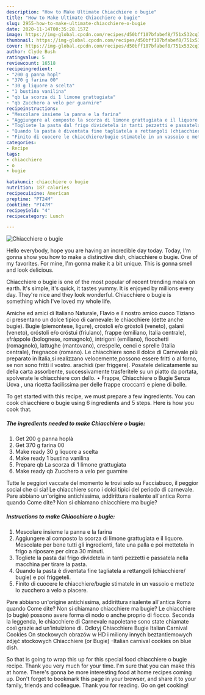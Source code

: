 ```yaml
---
description: "How to Make Ultimate Chiacchiere o bugie"
title: "How to Make Ultimate Chiacchiere o bugie"
slug: 2955-how-to-make-ultimate-chiacchiere-o-bugie
date: 2020-11-14T00:35:28.157Z
image: https://img-global.cpcdn.com/recipes/d50bff107bfabef8/751x532cq70/chiacchiere-o-bugie-recipe-main-photo.jpg
thumbnail: https://img-global.cpcdn.com/recipes/d50bff107bfabef8/751x532cq70/chiacchiere-o-bugie-recipe-main-photo.jpg
cover: https://img-global.cpcdn.com/recipes/d50bff107bfabef8/751x532cq70/chiacchiere-o-bugie-recipe-main-photo.jpg
author: Clyde Bush
ratingvalue: 5
reviewcount: 16518
recipeingredient:
- "200 g panna hopl"
- "370 g farina 00"
- "30 g liquore a scelta"
- "1 bustina vanilina"
- "qb La scorza di 1 limone grattugiata"
- "qb Zucchero a velo per guarnire"
recipeinstructions:
- "Mescolare insieme la panna e la farina"
- "Aggiungere al composto la scorza di limone grattugiata e il liquore. Mescolate per bene tutti gli ingredienti, fate una palla e poi mettetela in frigo a riposare per circa 30 minuti."
- "Togliete la pasta dal frigo dividetela in tanti pezzetti e passatela nella macchina per tirare la pasta."
- "Quando la pasta è diventata fine tagliatela a rettangoli (chiacchiere/ bugie) e poi friggeteli."
- "Finito di cuocere le chiacchiere/bugie stimatele in un vassoio e mettete lo zucchero a velo a piacere."
categories:
- Recipe
tags:
- chiacchiere
- o
- bugie

katakunci: chiacchiere o bugie 
nutrition: 187 calories
recipecuisine: American
preptime: "PT24M"
cooktime: "PT47M"
recipeyield: "4"
recipecategory: Lunch

---
```



![Chiacchiere o bugie](https://img-global.cpcdn.com/recipes/d50bff107bfabef8/751x532cq70/chiacchiere-o-bugie-recipe-main-photo.jpg)

Hello everybody, hope you are having an incredible day today. Today, I'm gonna show you how to make a distinctive dish, chiacchiere o bugie. One of my favorites. For mine, I'm gonna make it a bit unique. This is gonna smell and look delicious.

Chiacchiere o bugie is one of the most popular of recent trending meals on earth. It's simple, it's quick, it tastes yummy. It is enjoyed by millions every day. They're nice and they look wonderful. Chiacchiere o bugie is something which I've loved my whole life.

Amiche ed amici di Italiano Naturale, Flavio e il nostro amico cuoco Tiziano ci presentano un dolce tipico di carnevale: le chiacchiere (dette anche bugie). Bugìe (piemontese, ligure), cròstoli e/o gròstoli (veneto), galani (veneto), cróstoli e/o cróstui (friulano), frappe (emiliano, Italia centrale), sfràppole (bolognese, romagnolo), intrigoni (emiliano), fiocchetti (romagnolo), lattughe (mantovano), crespelle, cenci e sprelle (Italia centrale), fregnacce (romano). Le chiacchiere sono il dolce di Carnevale più preparato in Italia,si realizzano velocemente,possono essere fritti o al forno, se non sono fritti il vostro. arachidi (per friggere). Posatele delicatamente su della carta assorbente, successivamente trasferitele su un piatto da portata, spolverate le chiacchiere con dello. • Frappe, Chiacchiere o Bugie Senza Uova , una ricetta facilissima per delle frappe croccanti e piene di bolle.


To get started with this recipe, we must prepare a few ingredients. You can cook chiacchiere o bugie using 6 ingredients and 5 steps. Here is how you cook that.

<!--inarticleads1-->

##### The ingredients needed to make Chiacchiere o bugie:

1. Get 200 g panna hoplà
1. Get 370 g farina 00
1. Make ready 30 g liquore a scelta
1. Make ready 1 bustina vanilina
1. Prepare qb La scorza di 1 limone grattugiata
1. Make ready qb Zucchero a velo per guarnire


Tutte le peggiori vaccate del momento le trovi solo su Facciabuco, il peggior social che ci sia! Le chiacchiere sono i dolci tipici del periodo di carnevale. Pare abbiano un&#39;origine antichissima, addirittura risalente all&#39;antica Roma quando Come dite? Non si chiamano chiacchiere ma bugie? 

<!--inarticleads2-->

##### Instructions to make Chiacchiere o bugie:

1. Mescolare insieme la panna e la farina
1. Aggiungere al composto la scorza di limone grattugiata e il liquore. Mescolate per bene tutti gli ingredienti, fate una palla e poi mettetela in frigo a riposare per circa 30 minuti.
1. Togliete la pasta dal frigo dividetela in tanti pezzetti e passatela nella macchina per tirare la pasta.
1. Quando la pasta è diventata fine tagliatela a rettangoli (chiacchiere/ bugie) e poi friggeteli.
1. Finito di cuocere le chiacchiere/bugie stimatele in un vassoio e mettete lo zucchero a velo a piacere.


Pare abbiano un&#39;origine antichissima, addirittura risalente all&#39;antica Roma quando Come dite? Non si chiamano chiacchiere ma bugie? Le chiacchiere (o bugie) possono avere forma di nodo o anche proprio di fiocco. Seconda la leggenda, le chiacchiere di Carnevale napoletane sono state chiamate così grazie ad un&#39;intuizione di. Odkryj Chiacchiere Bugie Italian Carnival Cookies On stockowych obrazów w HD i miliony innych beztantiemowych zdjęć stockowych Chiacchiere (or Bugie) -Italian carnival cookies on blue dish. 

So that is going to wrap this up for this special food chiacchiere o bugie recipe. Thank you very much for your time. I'm sure that you can make this at home. There's gonna be more interesting food at home recipes coming up. Don't forget to bookmark this page in your browser, and share it to your family, friends and colleague. Thank you for reading. Go on get cooking!
